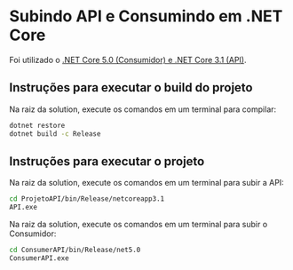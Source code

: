 # Subindo API e Consumindo em .NET Core

Foi utilizado o [.NET Core 5.0 (Consumidor) e .NET Core 3.1 (API)](https://www.microsoft.com/net/download).

## Instruções para executar o build do projeto

Na raiz da solution, execute os comandos em um terminal para compilar:

```sh
dotnet restore
dotnet build -c Release
```

## Instruções para executar o projeto

Na raiz da solution, execute os comandos em um terminal para subir a API:

```sh
cd ProjetoAPI/bin/Release/netcoreapp3.1
API.exe
```

Na raiz da solution, execute os comandos em um terminal para subir o Consumidor:

```sh
cd ConsumerAPI/bin/Release/net5.0
ConsumerAPI.exe
```